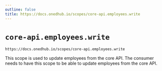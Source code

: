 ```yaml
---
outline: false
title: https://docs.onedhub.io/scopes/core-api.employees.write
---
```


# `core-api.employees.write`
`https://docs.onedhub.io/scopes/core-api.employees.write`<C/>



This scope is used to update employees from the core API. The consumer needs to have this scope to be able to update employees
from the core API.



